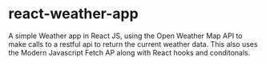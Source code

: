# react-weather-app
A simple Weather app in React JS, using the Open Weather Map API to make calls to a restful api to return the current weather data. This also uses the Modern Javascript Fetch AP along with React hooks and conditonals.
